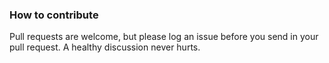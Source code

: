 ### How to contribute

Pull requests are welcome, but please log an issue before you send in your pull request. A healthy discussion never hurts.
